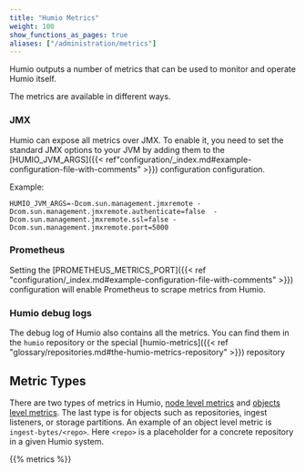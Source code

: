 ```yaml
---
title: "Humio Metrics"
weight: 100
show_functions_as_pages: true
aliases: ["/administration/metrics"]
---
```


Humio outputs a number of metrics that can be used to monitor and
operate Humio itself.

The metrics are available in different ways.

### JMX

Humio can expose all metrics over JMX. To enable it, you need to set the standard JMX options to your JVM by adding them to the [HUMIO_JVM_ARGS]({{< ref"configuration/_index.md#example-configuration-file-with-comments" >}}) configuration configuration.

Example:
```
HUMIO_JVM_ARGS=-Dcom.sun.management.jmxremote -Dcom.sun.management.jmxremote.authenticate=false  -Dcom.sun.management.jmxremote.ssl=false -Dcom.sun.management.jmxremote.port=5000
```


### Prometheus

Setting the [PROMETHEUS_METRICS_PORT]({{< ref "configuration/_index.md#example-configuration-file-with-comments" >}}) configuration will enable Prometheus to scrape metrics from Humio.

### Humio debug logs

The debug log of Humio also contains all the metrics. You can find
them in the `humio` repository or the special [humio-metrics]({{< ref "glossary/repositories.md#the-humio-metrics-repository" >}})
repository


## Metric Types

There are two types of metrics in Humio, [node level
metrics](#node-level-metrics) and [objects level
metrics](#object-level-metrics). The last type is for objects such as
repositories, ingest listeners, or storage partitions. An example of
an object level metric is `ingest-bytes/<repo>`. Here `<repo>` is a
placeholder for a concrete repository in a given Humio system.

{{% metrics %}}
